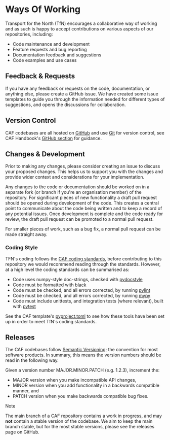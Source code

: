 # Ways Of Working

Transport for the North (TfN) encourages a collaborative way of working and as such is happy
to accept contributions on various aspects of our repositories, including:

- Code maintenance and development
- Feature requests and bug reporting
- Documentation feedback and suggestions
- Code examples and use cases

## Feedback & Requests

If you have any feedback or requests on the code, documentation, or anything else, please create a GitHub
issue. We have created some issue templates to guide you through the information needed for different types of suggestions, and opens the discussions for collaboration.

## Version Control

CAF codebases are all hosted on [GitHub](https://github.com/Transport-for-the-North)
and use [Git](https://git-scm.com/) for version control, see CAF Handbook's
[GitHub section](https://transport-for-the-north.github.io/CAF-Handbook/contribution/github_wow/overview.html)
for guidance.

## Changes & Development

Prior to making any changes, please consider creating an issue to discuss your proposed changes.
This helps us to support you with the changes and provide wider context and considerations for your implementation.

Any changes to the code or documentation should be worked on in a separate fork (or branch if
you're an organisation member) of the repository. For significant pieces of new functionality
a draft pull request should be opened during development of the code. This creates a central point
to communicate about the code being written and to keep a record of any potential issues. Once
development is complete and the code ready for review, the draft pull request can be promoted to
a normal pull request.

For smaller pieces of work, such as a bug fix, a normal pull request can be made straight away.

### Coding Style

TFN's coding follows the [CAF coding standards](https://transport-for-the-north.github.io/CAF-Handbook/contribution/coding_standards/overview.html),
before contributing to this repository we would
recommend reading through the standards. However, at a high level the coding standards can be
summarised as:

- Code uses numpy-style doc-strings, checked with [pydocstyle](http://www.pydocstyle.org/en/stable/index.html)
- Code must be formatted with [black](https://github.com/psf/black)
- Code must be checked, and all errors corrected, by running [pylint](https://github.com/PyCQA/pylint)
- Code must be checked, and all errors corrected, by running [mypy](https://github.com/python/mypy)
- Code must include unittests, and integration tests (where relevant), built with [pytest](https://docs.pytest.org/en/stable/)

See the CAF template's [pyproject.toml](https://github.com/Transport-for-the-North/cookiecutter-caf/blob/main/%7B%7B%20cookiecutter.project_slug%20%7D%7D/pyproject.toml)
to see how these tools have been set up in order to meet TfN's coding standards.

## Releases

The CAF codebases follow [Semantic Versioning](https://semver.org/); the convention
for most software products. In summary, this means the version numbers should be read in the
following way.

Given a version number MAJOR.MINOR.PATCH (e.g. 1.2.3), increment the:

- MAJOR version when you make incompatible API changes,
- MINOR version when you add functionality in a backwards compatible manner, and
- PATCH version when you make backwards compatible bug fixes.

> [!NOTE]
> The main branch of a CAF repository contains a work in progress, and  may **not**
> contain a stable version of the codebase. We aim to keep the main branch stable, but for the
> most stable versions, please see the releases page on GitHub.
